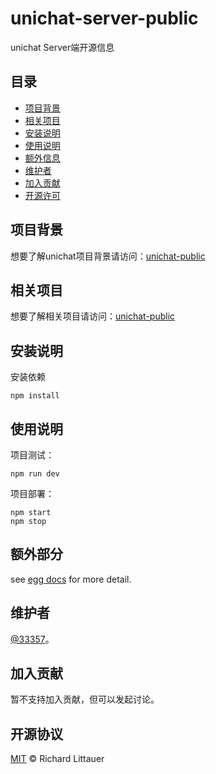 <!--
 * @Author: 33357
 * @Date: 2021-02-05 13:01:49
 * @LastEditTime: 2021-02-05 22:25:24
 * @LastEditors: 33357
-->

# unichat-server-public

unichat Server端开源信息

## 目录

- [项目背景](#项目背景)
- [相关项目](#相关项目)
- [安装说明](#安装说明)
- [使用说明](#使用说明)
- [额外信息](#额外信息)
- [维护者](#维护者)
- [加入贡献](#加入贡献)
- [开源许可](#开源许可)

## 项目背景

想要了解unichat项目背景请访问：[unichat-public](https://github.com/33357/unichat-public)

## 相关项目

想要了解相关项目请访问：[unichat-public](https://github.com/33357/unichat-public)

## 安装说明

安装依赖
```
npm install
```

## 使用说明

项目测试：
```
npm run dev
```

项目部署：
```
npm start
npm stop
```

## 额外部分

see [egg docs](https://eggjs.org) for more detail.

## 维护者

[@33357](https://github.com/33357)。

## 加入贡献

暂不支持加入贡献，但可以发起讨论。

## 开源协议

[MIT](LICENSE) © Richard Littauer